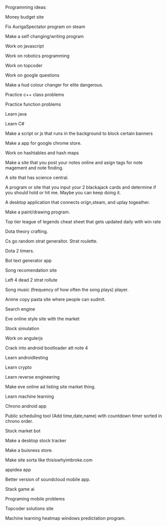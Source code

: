 Programming ideas:

Money budget site

Fix AurigaSpectator program on steam

Make a self changing/writing program

Work on javascript

Work on robotics programming

Work on topcoder

Work on google questions

Make a hud colour changer for elite dangerous.

Practice c++ class problems

Practice function problems

Learn java 

Learn C#

Make a script or js that runs in the background to block certain banners

Make a app for google chrome store.

Work on hashtables and hash maps

Make a site that you post your notes online and asign tags for note magement and note finding.

A site that has science central.

A program or site that you input your 2 blackajack cards and determine if you should hold or hit me.  Maybe you can keep doing it.

A desktop application that connects orign,steam, and uplay togeather.

Make a paint/drawing program.

Top tier league of legends cheat sheet that gets updated daily with win rate

Dota theory crafting. 

Cs go random strat generaltor. Strat roulette.

Dota 2 timers.

Bot text generator app

Song recomendation site

Left 4 dead 2 strat rollute

Song music  (frequency of how often the song plays) player.

Anime copy pasta site where people can sudmit.

Search engine

Eve online style site with the market

Stock simulation 
 
Work on angulerjs

Crack into android bootloader att note 4

Learn androidtesting

Learn crypto

Learn reverse engineering

Make eve online ad listing site market thing.

Learn machine learning

Chrono android app

Public scheduling tool (Add time,date,name) with countdown timer sorted in chrono order.

Stock market bot 

Make a desktop stock tracker

Make a buisness store.

Make site sorta like thisiswhyimbroke.com 

appidea app

Better version of soundcloud mobile app.

Stack game ai 

Programing mobile problems

Topcoder solutions site

Machine learning heatmap windows predictation program.
